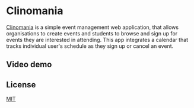 # Clinomania

[Clinomania](clinomania.surge.sh) is a simple event management web application, that allows organisations to create events and students to browse and sign up for events they are interested in attending. 
This app integrates a calendar that tracks individual user's schedule as they sign up or cancel an event.

## Video demo

## License
[MIT](https://choosealicense.com/licenses/mit/)
